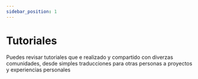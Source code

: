 ```yaml
---
sidebar_position: 1
---
```


# Tutoriales

Puedes revisar tutoriales que e realizado y compartido con diverzas comunidades, desde simples traducciones para otras personas a proyectos y experiencias personales

